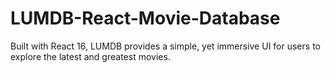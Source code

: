 # LUMDB-React-Movie-Database

Built with React 16, LUMDB provides a simple, yet immersive UI for users to explore the latest and greatest movies. 
